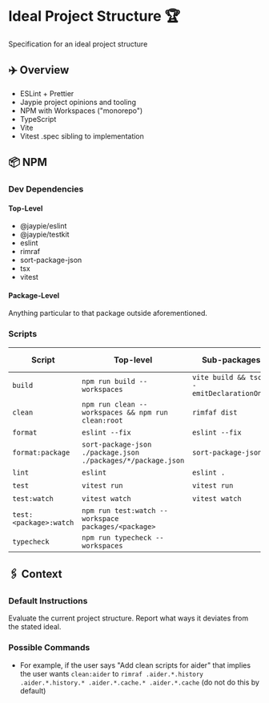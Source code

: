 # Ideal Project Structure 🏆

Specification for an ideal project structure

## ✈️ Overview

* ESLint + Prettier
* Jaypie project opinions and tooling
* NPM with Workspaces ("monorepo")
* TypeScript
* Vite
* Vitest .spec sibling to implementation

## 📦 NPM

### Dev Dependencies

#### Top-Level

* @jaypie/eslint
* @jaypie/testkit
* eslint
* rimraf
* sort-package-json
* tsx
* vitest

#### Package-Level

Anything particular to that package outside aforementioned.

### Scripts

| Script | Top-level | Sub-packages | Root-level |
| ------ | --------- | ------------ | ---------- |
| `build` | `npm run build --workspaces` | `vite build && tsc --emitDeclarationOnly` | N/A |
| `clean` | `npm run clean --workspaces && npm run clean:root` | `rimfaf dist` | `clean:root` |
| `format` | `eslint --fix` | `eslint --fix` | N/A |
| `format:package` | `sort-package-json ./package.json ./packages/*/package.json` | `sort-package-json` | N/A |
| `lint` | `eslint` | `eslint .` | N/A |
| `test` | `vitest run` | `vitest run` | N/A |
| `test:watch` | `vitest watch` | `vitest watch` | N/A |
| `test:<package>:watch` | `npm run test:watch --workspace packages/<package>` |  | N/A |
| `typecheck` | `npm run typecheck --workspaces` |  | N/A |

## 🖇️ Context

### Default Instructions

Evaluate the current project structure.
Report what ways it deviates from the stated ideal.

### Possible Commands

* For example, if the user says "Add clean scripts for aider" that implies the user wants `clean:aider` to `rimraf .aider.*.history .aider.*.history.* .aider.*.cache.* .aider.*.cache` (do not do this by default)
